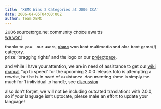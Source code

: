 ```yaml
---
title: 'XBMC Wins 2 Categories at 2006 CCA'
date: 2006-04-05T04:00:00Z
author: Team XBMC
---
```

2006 sourceforge.net community choice awards  
[we won!](https://sourceforge.net/awards/cca/) 

 thanks to you – our users, [xbmc](http://www.xboxmediacenter.com) won best multimedia and also best game(!) category.  
 prize: ‘bragging rights’ and the logo on our [projectpage](https://sourceforge.net/projects/xbmc/).

 and while i have your attention, we are in need of assistance to get our [wiki manual](http://manual.xboxmediacenter.com) “up to speed” for the upcoming 2.0.0 release. loto is attempting a rewrite, but he is in need of assistance. documenting xbmc is simply too much for 1 individual to handle, see [discussion](http://manual.xboxmediacenter.de/wakka.php?wakka=discussionv2)

 also don’t forget, we will not be including outdated translations with 2.0.0, so if your language isn’t uptodate, please make an effort to update your language!

 